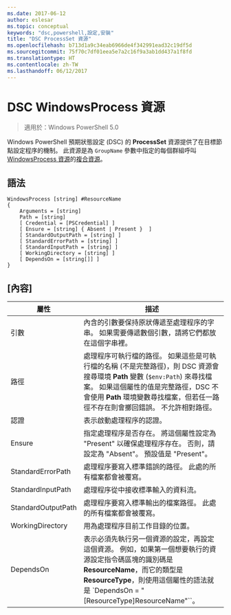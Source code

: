 ```yaml
---
ms.date: 2017-06-12
author: eslesar
ms.topic: conceptual
keywords: "dsc,powershell,設定,安裝"
title: "DSC ProcessSet 資源"
ms.openlocfilehash: b713d1a9c34eab6966de4f342991ead32c19df5d
ms.sourcegitcommit: 75f70c7df01eea5e7a2c16f9a3ab1dd437a1f8fd
ms.translationtype: HT
ms.contentlocale: zh-TW
ms.lasthandoff: 06/12/2017
---
```

# <a name="dsc-windowsprocess-resource"></a>DSC WindowsProcess 資源

> 適用於：Windows PowerShell 5.0

Windows PowerShell 預期狀態設定 (DSC) 的 **ProcessSet** 資源提供了在目標節點設定程序的機制。 此資源是為 `GroupName` 參數中指定的每個群組呼叫 [WindowsProcess 資源](windowsProcessResource.md)的[複合資源](authoringResourceComposite.md)。

## <a name="syntax"></a>語法

```
WindowsProcess [string] #ResourceName
{
    Arguments = [string]
    Path = [string]
    [ Credential = [PSCredential] ]
    [ Ensure = [string] { Absent | Present }  ]
    [ StandardOutputPath = [string] ]
    [ StandardErrorPath = [string] ]
    [ StandardInputPath = [string] ]   
    [ WorkingDirectory = [string] ]
    [ DependsOn = [string[]] ]
}
```

## <a name="properties"></a>[內容]
|  屬性  |  描述   | 
|---|---| 
| 引數| 內含的引數要保持原狀傳遞至處理程序的字串。 如果需要傳遞數個引數，請將它們都放在這個字串裡。| 
| 路徑| 處理程序可執行檔的路徑。 如果這些是可執行檔的名稱 (不是完整路徑)，則 DSC 資源會搜尋環境 **Path** 變數 (`$env:Path`) 來尋找檔案。 如果這個屬性的值是完整路徑，DSC 不會使用 **Path** 環境變數尋找檔案，但若任一路徑不存在則會擲回錯誤。 不允許相對路徑。| 
| 認證| 表示啟動處理程序的認證。| 
| Ensure| 指定處理程序是否存在。 將這個屬性設定為 "Present" 以確保處理程序存在。 否則，請設定為 "Absent"。 預設值是 "Present"。| 
| StandardErrorPath| 處理程序要寫入標準錯誤的路徑。 此處的所有檔案都會被覆寫。| 
| StandardInputPath| 處理程序從中接收標準輸入的資料流。| 
| StandardOutputPath| 處理程序要寫入標準輸出的檔案路徑。 此處的所有檔案都會被覆寫。| 
| WorkingDirectory| 用為處理程序目前工作目錄的位置。| 
| DependsOn | 表示必須先執行另一個資源的設定，再設定這個資源。 例如，如果第一個想要執行的資源設定指令碼區塊的識別碼是 **ResourceName**，而它的類型是 **ResourceType**，則使用這個屬性的語法就是 `DependsOn = "[ResourceType]ResourceName"``。| 

